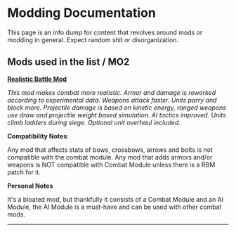 # Modding Documentation

This page is an info dump for content that revolves around mods or modding in general. Expect random shit or disorganization.



## Mods used in the list / MO2

**[Realistic Battle Mod](https://www.nexusmods.com/mountandblade2bannerlord/mods/791)**

*This mod makes combat more realistic. Armor and damage is reworked according to experimental data. Weapons attack faster. Units parry and block more. Projectile damage is based on kinetic energy, ranged weapons use draw and projectile weight based simulation. AI tactics improved. Units climb ladders during siege. Optional unit overhaul included.*

**Compatibility Notes**: 

Any mod that affects stats of bows, crossbows, arrows and bolts is not compatible with the combat module. Any mod that adds armors and/or weapons is NOT compatible with Combat Module unless there is a RBM patch for it.

**Personal Notes**

It's a bloated mod, but thankfully it consists of a Combat Module and an AI Module, the AI Module is a must-have and can be used with other combat mods.

---



